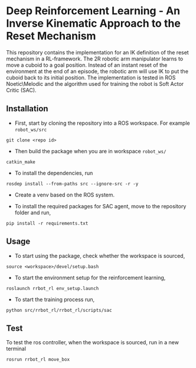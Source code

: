 # Deep Reinforcement Learning - An Inverse Kinematic Approach to the Reset Mechanism
This repository contains the implementation for an IK definition of the reset mechanism in a RL-framework. The 2R robotic arm manipulator learns to move a cuboid to a goal position. Instead of an instant reset of the environment at the end of an episode, the robotic arm will use IK to put the cuboid back to its initial position. The implementation is tested in ROS Noetic\Melodic and the algorithm used for training the robot is Soft Actor Critic (SAC).

## Installation

 - First, start by cloning the repository into a ROS workspace. For example `robot_ws/src`

```
git clone <repo id>
```

 - Then build the package when you are in workspace `robot_ws/`

```
catkin_make
```

 - To install the dependencies, run

```
rosdep install --from-paths src --ignore-src -r -y
```

 - Create a venv based on the ROS system.

 - To install the required packages for SAC agent, move to the repository folder and run,

```
pip install -r requirements.txt
```

## Usage

 - To start using the package, check whether the workspace is sourced,

```
source <workspace>/devel/setup.bash
```

 - To start the environment setup for the reinforcement learning,

```
roslaunch rrbot_rl env_setup.launch
```

 - To start the training process run,

```
python src/rrbot_rl/rrbot_rl/scripts/sac
```

## Test

To test the ros controller, when the workspace is sourced, run in a new terminal

```
rosrun rrbot_rl move_box
```

